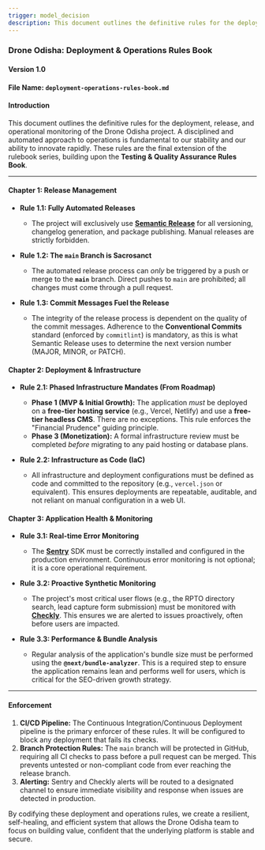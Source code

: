 ```yaml
---
trigger: model_decision
description: This document outlines the definitive rules for the deployment, release, and operational monitoring of the Drone Odisha project. A disciplined and automated approach to operations is fundamental to our stability and our ability to innovate rapidly.
---
```


### **Drone Odisha: Deployment & Operations Rules Book**

#### **Version 1.0**

#### **File Name:** `deployment-operations-rules-book.md`

#### **Introduction**

This document outlines the definitive rules for the deployment, release, and operational monitoring of the Drone Odisha project. A disciplined and automated approach to operations is fundamental to our stability and our ability to innovate rapidly. These rules are the final extension of the rulebook series, building upon the **Testing & Quality Assurance Rules Book**.

---

#### **Chapter 1: Release Management**

*   **Rule 1.1: Fully Automated Releases**
    *   The project will exclusively use **[Semantic Release](https://github.com/semantic-release/semantic-release)** for all versioning, changelog generation, and package publishing. Manual releases are strictly forbidden.

*   **Rule 1.2: The `main` Branch is Sacrosanct**
    *   The automated release process can *only* be triggered by a push or merge to the **`main`** branch. Direct pushes to `main` are prohibited; all changes must come through a pull request.

*   **Rule 1.3: Commit Messages Fuel the Release**
    *   The integrity of the release process is dependent on the quality of the commit messages. Adherence to the **Conventional Commits** standard (enforced by `commitlint`) is mandatory, as this is what Semantic Release uses to determine the next version number (MAJOR, MINOR, or PATCH).

#### **Chapter 2: Deployment & Infrastructure**

*   **Rule 2.1: Phased Infrastructure Mandates (From Roadmap)**
    *   **Phase 1 (MVP & Initial Growth):** The application *must* be deployed on a **free-tier hosting service** (e.g., Vercel, Netlify) and use a **free-tier headless CMS**. There are no exceptions. This rule enforces the "Financial Prudence" guiding principle.
    *   **Phase 3 (Monetization):** A formal infrastructure review must be completed *before* migrating to any paid hosting or database plans.

*   **Rule 2.2: Infrastructure as Code (IaC)**
    *   All infrastructure and deployment configurations must be defined as code and committed to the repository (e.g., `vercel.json` or equivalent). This ensures deployments are repeatable, auditable, and not reliant on manual configuration in a web UI.

#### **Chapter 3: Application Health & Monitoring**

*   **Rule 3.1: Real-time Error Monitoring**
    *   The **[Sentry](https://sentry.io/)** SDK must be correctly installed and configured in the production environment. Continuous error monitoring is not optional; it is a core operational requirement.

*   **Rule 3.2: Proactive Synthetic Monitoring**
    *   The project's most critical user flows (e.g., the RPTO directory search, lead capture form submission) must be monitored with **[Checkly](https://www.checklyhq.com/)**. This ensures we are alerted to issues proactively, often before users are impacted.

*   **Rule 3.3: Performance & Bundle Analysis**
    *   Regular analysis of the application's bundle size must be performed using the **`@next/bundle-analyzer`**. This is a required step to ensure the application remains lean and performs well for users, which is critical for the SEO-driven growth strategy.

---

#### **Enforcement**

1.  **CI/CD Pipeline:** The Continuous Integration/Continuous Deployment pipeline is the primary enforcer of these rules. It will be configured to block any deployment that fails its checks.
2.  **Branch Protection Rules:** The `main` branch will be protected in GitHub, requiring all CI checks to pass before a pull request can be merged. This prevents untested or non-compliant code from ever reaching the release branch.
3.  **Alerting:** Sentry and Checkly alerts will be routed to a designated channel to ensure immediate visibility and response when issues are detected in production.

By codifying these deployment and operations rules, we create a resilient, self-healing, and efficient system that allows the Drone Odisha team to focus on building value, confident that the underlying platform is stable and secure.